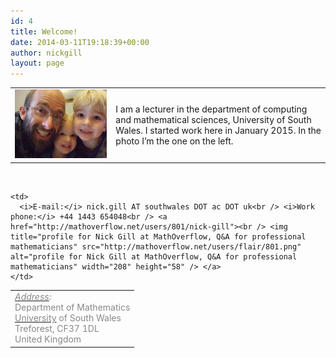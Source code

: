 ```yaml
---
id: 4
title: Welcome!
date: 2014-03-11T19:18:39+00:00
author: nickgill
layout: page
---
```


<table width="100%">
  <tr>
    <td>
<img src="files/2014/03/me.jpg" width="650pt" alt="me" />
</td><td>
I am a lecturer in the department of computing and mathematical sciences, University of South Wales. I started work here in January 2015. In the photo I&#8217;m the one on the left.
</td></tr></table>

&nbsp;

<table width="100%" cellspacing="5">
  <tr>
    <td>
      <span style="color: #888888"><i><a href="https://maps.google.co.uk/maps?q=University+of+South+Wales+-+Treforest+Campus,+Pontypridd&hl=en&ll=51.594615,-3.332806&spn=0.044202,0.077162&sll=51.677665,-3.415375&sspn=0.705937,1.234589&oq=university+of+so&hq=University+of+South+Wales+-+Treforest+Campus,+Pontypridd&t=m&z=14"><span style="color: #888888">Address</span></a>:<br /> </i></span><span style="color: #888888">Department of Mathematics</span><br /> <span style="color: #888888"><a href="http://www.ucr.ac.cr/"><span style="color: #888888">University</span></a> of South Wales</span><span style="color: #888888"><br /> Treforest, CF37 1DL<br /> </span><span style="color: #888888">United Kingdom</span>
    </td>
    
    <td>
      <i>E-mail:</i> nick.gill AT southwales DOT ac DOT uk<br /> <i>Work phone:</i> +44 1443 654048<br /> <a href="http://mathoverflow.net/users/801/nick-gill"><br /> <img title="profile for Nick Gill at MathOverflow, Q&A for professional mathematicians" src="http://mathoverflow.net/users/flair/801.png" alt="profile for Nick Gill at MathOverflow, Q&A for professional mathematicians" width="208" height="58" /> </a>
    </td>
  </tr>
</table>
